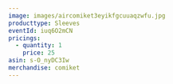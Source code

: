 ```yaml
---
image: images/aircomiket3eyikfgcuuaqzwfu.jpg
producttype: Sleeves
eventId: iuq6O2mCN
pricings:
  - quantity: 1
    price: 25
asin: s-O_nyDC3Iw
merchandise: comiket
---
```

